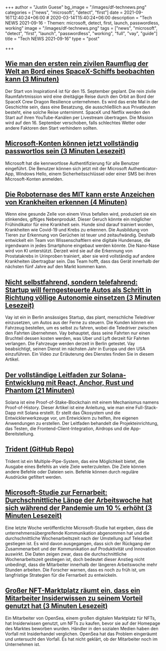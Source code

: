 +++
author = "Justin Guese"
bg_image = "/images/df-technews.png"
categories = ["news", "microsoft", "detect", "first"]
date = 2021-09-16T12:40:24+06:00 # 2020-03-14T15:40:24+06:00
description = "Tech NEWS 2021-09-16 - Themen: microsoft, detect, first, launch, passwordless, working"
image = "/images/df-technews.png"
tags = ["news", "microsoft", "detect", "first", "launch", "passwordless", "working", "full", "vay", "guide"]
title = "Tech NEWS 2021-09-16"
type = "post"

+++

## [Wie man den ersten rein zivilen Raumflug der Welt an Bord eines SpaceX-Schiffs beobachten kann (3 Minuten)](https://www.vice.com/en/article/5dbvwb/how-to-watch-the-worlds-first-all-civilian-spaceflight-aboard-a-spacex-ship)

 Der Start von Inspiration4 ist für den 15. September geplant. Die rein zivile Raumfahrtmission wird eine dreitägige Reise durch den Orbit an Bord der SpaceX Crew Dragon Resilience unternehmen. Es wird das erste Mal in der Geschichte sein, dass eine Besatzung, die ausschließlich aus Privatleuten besteht, eine solche Reise unternimmt. SpaceX und Netflix werden den Start auf ihren YouTube-Kanälen per Livestream übertragen. Die Mission wird auf den 16. September verschoben, falls schlechtes Wetter oder andere Faktoren den Start verhindern sollten.

## [Microsoft-Konten können jetzt vollständig passwortlos sein (3 Minuten Lesezeit)](https://www.theverge.com/2021/9/15/22675175/microsoft-account-passwordless-no-password-security-feature)

 Microsoft hat die kennwortlose Authentifizierung für alle Benutzer eingeführt. Die Benutzer können sich jetzt mit der Microsoft Authenticator-App, Windows Hello, einem Sicherheitsschlüssel oder einer SMS bei ihren Microsoft-Konten anmelden.

## [Die Roboternase des MIT kann erste Anzeichen von Krankheiten erkennen (4 Minuten)](https://www.freethink.com/technology/mits-robotic-nose-can-detect-first-sign-of-disease)

 Wenn eine gesunde Zelle von einem Virus befallen wird, produziert sie ein stinkendes, giftiges Nebenprodukt. Dieser Geruch könnte ein möglicher Frühindikator für eine Krankheit sein. Hunde sind darauf trainiert worden, Krankheiten wie Covid-19 und Krebs zu erkennen. Die Ausbildung von Tieren zur Erkennung von Gerüchen ist teuer und zeitaufwändig. Deshalb entwickelt ein Team von Wissenschaftlern eine digitale Hundenase, die irgendwann in jedes Smartphone eingebaut werden könnte. Die Nano-Nase wird von KI unterstützt. Derzeit wird sie auf die Erkennung von Prostatakrebs in Urinproben trainiert, aber sie wird vollständig auf andere Krankheiten übertragbar sein. Das Team hofft, dass das Gerät innerhalb der nächsten fünf Jahre auf den Markt kommen kann.

## [Nicht selbstfahrend, sondern telefahrend: Startup will ferngesteuerte Autos als Schritt in Richtung völlige Autonomie einsetzen (3 Minuten Lesezeit)](https://singularityhub.com/2021/09/15/not-self-driving-but-tele-driving-startup-to-deploy-remote-controlled-cars-as-a-step-towards-full-autonomy/)

 Vay ist ein in Berlin ansässiges Startup, das plant, menschliche Teledriver einzusetzen, um Autos aus der Ferne zu steuern. Die Kunden können ein Fahrzeug bestellen, um es selbst zu fahren, wobei die Teledriver zwischen den Fahrten übernehmen. Vay behauptet, dass seine Fahrten nur einen Bruchteil dessen kosten werden, was Uber und Lyft derzeit für Fahrten verlangen. Die Fahrzeuge werden derzeit in Berlin getestet. Vay beabsichtigt, seinen Dienst im nächsten Jahr in Europa und den USA einzuführen. Ein Video zur Erläuterung des Dienstes finden Sie in diesem Artikel.

## [Der vollständige Leitfaden zur Solana-Entwicklung mit React, Anchor, Rust und Phantom (21 Minuten)](https://dev.to/dabit3/the-complete-guide-to-full-stack-solana-development-with-react-anchor-rust-and-phantom-3291)

 Solana ist eine Proof-of-Stake-Blockchain mit einem Mechanismus namens Proof-of-History. Dieser Artikel ist eine Anleitung, wie man eine Full-Stack-Dapp mit Solana erstellt. Er stellt das Ökosystem und die Entwicklerwerkzeuge vor, um Entwicklern zu helfen, ihre eigenen Anwendungen zu erstellen. Der Leitfaden behandelt die Projekteinrichtung, das Testen, die Frontend-Client-Integration, Airdrops und die App-Bereitstellung.

## [Trident (GitHub Repo)](https://github.com/MGessinger/trident)

 Trident ist ein Multiple-Pipe-System, das eine Möglichkeit bietet, die Ausgabe eines Befehls an viele Ziele weiterzuleiten. Die Ziele können andere Befehle oder Dateien sein. Befehle können durch reguläre Ausdrücke gefiltert werden.

## [Microsoft-Studie zur Fernarbeit: Durchschnittliche Länge der Arbeitswoche hat sich während der Pandemie um 10 % erhöht (3 Minuten Lesezeit)](https://www.geekwire.com/2021/microsoft-remote-work-study-average-length-workweek-increased-10-pandemic/)

 Eine letzte Woche veröffentlichte Microsoft-Studie hat ergeben, dass die unternehmensübergreifende Kommunikation abgenommen hat und die durchschnittliche Wochenarbeitszeit nach der Umstellung auf Telearbeit gestiegen ist. Es wird davon ausgegangen, dass sich der Rückgang der Zusammenarbeit und der Kommunikation auf Produktivität und Innovation auswirkt. Die Daten zeigen zwar, dass die durchschnittliche Wochenarbeitszeit gestiegen ist, doch bedeutet dieser Anstieg nicht unbedingt, dass die Mitarbeiter innerhalb der längeren Arbeitswoche mehr Stunden arbeiten. Die Forscher warnen, dass es noch zu früh ist, um langfristige Strategien für die Fernarbeit zu entwickeln.

## [Großer NFT-Marktplatz räumt ein, dass ein Mitarbeiter Insiderwissen zu seinem Vorteil genutzt hat (3 Minuten Lesezeit)](https://www.vice.com/en/article/xgxj43/major-nft-marketplace-admits-employee-used-insider-knowledge-to-profit)

 Ein Mitarbeiter von OpenSea, einem großen digitalen Marktplatz für NFTs, hat Insiderwissen genutzt, um NFTs zu kaufen, bevor sie auf der Homepage des Marktes beworben wurden. Händler in den sozialen Medien haben den Vorfall mit Insiderhandel verglichen. OpenSea hat das Problem eingeräumt und untersucht den Vorfall. Es hat nicht geklärt, ob der Mitarbeiter noch im Unternehmen ist.

